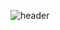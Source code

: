 <!--
**Sungjun0204/Sungjun0204** is a ✨ _special_ ✨ repository because its `README.md` (this file) appears on your GitHub profile.

Here are some ideas to get you started:

- 🔭 I’m currently working on ...
- 🌱 I’m currently learning ...
- 👯 I’m looking to collaborate on ...
- 🤔 I’m looking for help with ...
- 💬 Ask me about ...
- 📫 How to reach me: ...
- 😄 Pronouns: ...
- ⚡ Fun fact: ...
-->

![header](https://capsule-render.vercel.app/api?type=$Waving&color=auto&height=$200&section=header&text=$Nice%20to%20Meet%20You!&fontSize=$50&animation=$twinkling&fontAlignY=35&desc=Here%20is%20Sungjun%20Kim&descAlignY=51&descAlign=53)
